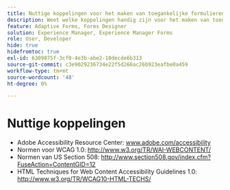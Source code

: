 ```yaml
---
title: Nuttige koppelingen voor het maken van toegankelijke formulieren in Forms Designer
description: Weet welke koppelingen handig zijn voor het maken van toegankelijke formulieren in Forms Designer.
feature: Adaptive Forms, Forms Designer
solution: Experience Manager, Experience Manager Forms
role: User, Developer
hide: true
hidefromtoc: true
exl-id: 6309875f-3cf0-4e3b-abe2-10decde6b313
source-git-commit: c3e9029236734e22f5d266ac26b923eafbe0a459
workflow-type: tm+mt
source-wordcount: '48'
ht-degree: 0%

---
```


# Nuttige koppelingen

* Adobe Accessibility Resource Center: www.adobe.com/accessibility
* Normen voor WCAG 1.0: http://www.w3.org/TR/WAI-WEBCONTENT/
* Normen van US Section 508: http://www.section508.gov/index.cfm?FuseAction=ContentGID=12
* HTML Techniques for Web Content Accessibility Guidelines 1.0: http://www.w3.org/TR/WCAG10-HTML-TECHS/
